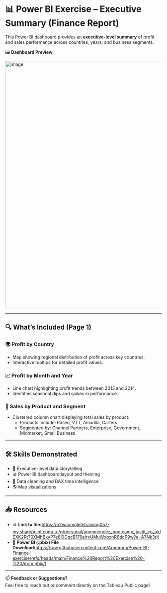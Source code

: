 # 📊 Power BI Exercise – Executive Summary (Finance Report)

This Power BI dashboard provides an **executive-level summary** of profit and sales performance across countries, years, and business segments.

🖼️ **Dashboard Preview**  

<img width="1308" height="797" alt="image" src="https://github.com/user-attachments/assets/2e4bdc63-cfe8-4e6f-927b-f8af67ee4841" />


---

## 🔍 What’s Included (Page 1)

### 🌍 **Profit by Country**
- Map showing regional distribution of profit across key countries.
- Interactive tooltips for detailed profit values.

### 📈 **Profit by Month and Year**
- Line chart highlighting profit trends between 2013 and 2014.
- Identifies seasonal dips and spikes in performance.

### 🧾 **Sales by Product and Segment**
- Clustered column chart displaying total sales by product:
  - Products include: Paseo, VTT, Amarilla, Carters
  - Segmented by: Channel Partners, Enterprise, Government, Midmarket, Small Business

---

## 🛠️ Skills Demonstrated

- 🧠 Executive-level data storytelling
- 📊 Power BI dashboard layout and theming
- 🧹 Data cleaning and DAX time intelligence
- 🌎 Map visualizations

---

## 📥 Resources


- 📊 **Link to file**(https://b2wcompletetraining057-my.sharepoint.com/:u:/g/personal/arommendez_bootcamp_justit_co_uk/EXK2RtT0XMhBkyP7e8i0CqcB179elrxUMuWxbxnR6dcP9w?e=A7Nk3r/)
- 🔗 **Power BI (.pbix) File Download**(https://raw.githubusercontent.com/Aromrom/Power-BI-Finance-exercise/refs/heads/main/Finance%20Report%20Exercise%20-%20Arom.pbix/)

---


📫 **Feedback or Suggestions?**  
Feel free to reach out or comment directly on the Tableau Public page!
